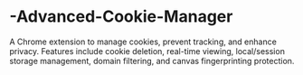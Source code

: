 # -Advanced-Cookie-Manager
A Chrome extension to manage cookies, prevent tracking, and enhance privacy. Features include cookie deletion, real-time viewing, local/session storage management, domain filtering, and canvas fingerprinting protection.
